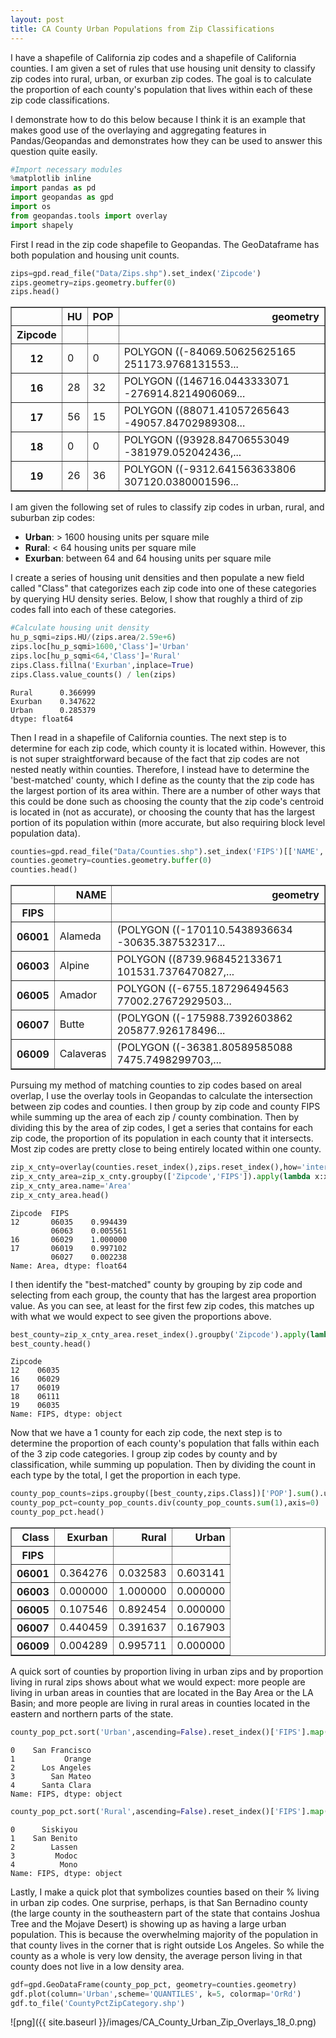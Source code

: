 ```yaml
---
layout: post
title: CA County Urban Populations from Zip Classifications
---
```


I have a shapefile of California zip codes and a shapefile of California counties. I am given a set of rules that use housing unit density to classify zip codes into rural, urban, or exurban zip codes. The goal is to calculate the proportion of each county's population that lives within each of these zip code classifications.

I demonstrate how to do this below because I think it is an example that makes good use of the overlaying and aggregating features in Pandas/Geopandas and demonstrates how they can be used to answer this question quite easily.


```python
#Import necessary modules
%matplotlib inline
import pandas as pd
import geopandas as gpd
import os
from geopandas.tools import overlay
import shapely
```

First I read in the zip code shapefile to Geopandas. The GeoDataframe has both population and housing unit counts.


```python
zips=gpd.read_file("Data/Zips.shp").set_index('Zipcode')
zips.geometry=zips.geometry.buffer(0)
zips.head()
```




<div>
<table border="1" class="dataframe">
  <thead>
    <tr style="text-align: right;">
      <th></th>
      <th>HU</th>
      <th>POP</th>
      <th>geometry</th>
    </tr>
    <tr>
      <th>Zipcode</th>
      <th></th>
      <th></th>
      <th></th>
    </tr>
  </thead>
  <tbody>
    <tr>
      <th>12</th>
      <td>0</td>
      <td>0</td>
      <td>POLYGON ((-84069.50625625165 251173.9768131553...</td>
    </tr>
    <tr>
      <th>16</th>
      <td>28</td>
      <td>32</td>
      <td>POLYGON ((146716.0443333071 -276914.8214906069...</td>
    </tr>
    <tr>
      <th>17</th>
      <td>56</td>
      <td>15</td>
      <td>POLYGON ((88071.41057265643 -49057.84702989308...</td>
    </tr>
    <tr>
      <th>18</th>
      <td>0</td>
      <td>0</td>
      <td>POLYGON ((93928.84706553049 -381979.052042436,...</td>
    </tr>
    <tr>
      <th>19</th>
      <td>26</td>
      <td>36</td>
      <td>POLYGON ((-9312.641563633806 307120.0380001596...</td>
    </tr>
  </tbody>
</table>
</div>



I am given the following set of rules to classify zip codes in urban, rural, and suburban zip codes:
- **Urban**: > 1600 housing units per square mile
- **Rural**: < 64 housing units per square mile
- **Exurban**: between 64 and 64 housing units per square mile

I create a series of housing unit densities and then populate a new field called "Class" that categorizes each zip code into one of these categories by querying HU density series. Below, I show that roughly a third of zip codes fall into each of these categories.


```python
#Calculate housing unit density
hu_p_sqmi=zips.HU/(zips.area/2.59e+6)
zips.loc[hu_p_sqmi>1600,'Class']='Urban'
zips.loc[hu_p_sqmi<64,'Class']='Rural'
zips.Class.fillna('Exurban',inplace=True)
zips.Class.value_counts() / len(zips)
```




    Rural      0.366999
    Exurban    0.347622
    Urban      0.285379
    dtype: float64



Then I read in a shapefile of California counties. The next step is to determine for each zip code, which county it is located within. However, this is not super straightforward because of the fact that zip codes are not nested neatly within counties. Therefore, I instead have to determine the 'best-matched' county, which I define as the county that the zip code has the largest portion of its area within. There are a number of other ways that this could be done such as choosing the county that the zip code's centroid is located in (not as accurate), or choosing the county that has the largest portion of its population within (more accurate, but also requiring block level population data). 


```python
counties=gpd.read_file("Data/Counties.shp").set_index('FIPS')[['NAME','geometry']]
counties.geometry=counties.geometry.buffer(0)
counties.head()
```




<div>
<table border="1" class="dataframe">
  <thead>
    <tr style="text-align: right;">
      <th></th>
      <th>NAME</th>
      <th>geometry</th>
    </tr>
    <tr>
      <th>FIPS</th>
      <th></th>
      <th></th>
    </tr>
  </thead>
  <tbody>
    <tr>
      <th>06001</th>
      <td>Alameda</td>
      <td>(POLYGON ((-170110.5438936634 -30635.387532317...</td>
    </tr>
    <tr>
      <th>06003</th>
      <td>Alpine</td>
      <td>POLYGON ((8739.968452133671 101531.7376470827,...</td>
    </tr>
    <tr>
      <th>06005</th>
      <td>Amador</td>
      <td>POLYGON ((-6755.187296494563 77002.27672929503...</td>
    </tr>
    <tr>
      <th>06007</th>
      <td>Butte</td>
      <td>(POLYGON ((-175988.7392603862 205877.926178496...</td>
    </tr>
    <tr>
      <th>06009</th>
      <td>Calaveras</td>
      <td>(POLYGON ((-36381.80589585088 7475.7498299703,...</td>
    </tr>
  </tbody>
</table>
</div>



Pursuing my method of matching counties to zip codes based on areal overlap, I use the overlay tools in Geopandas to calculate the intersection between zip codes and counties. I then group by zip code and county FIPS while summing up the area of each zip / county combination. Then by dividing this by the area of zip codes, I get a series that contains for each zip code, the proportion of its population in each county that it intersects. Most zip codes are pretty close to being entirely located within one county.


```python
zip_x_cnty=overlay(counties.reset_index(),zips.reset_index(),how='intersection')
zip_x_cnty_area=zip_x_cnty.groupby(['Zipcode','FIPS']).apply(lambda x:x.area.sum())/zips.area
zip_x_cnty_area.name='Area'
zip_x_cnty_area.head()
```

    Zipcode  FIPS 
    12       06035    0.994439
             06063    0.005561
    16       06029    1.000000
    17       06019    0.997102
             06027    0.002238
    Name: Area, dtype: float64



I then identify the "best-matched" county by grouping by zip code and selecting from each group, the county that has the largest area proportion value. As you can see, at least for the first few zip codes, this matches up with what we would expect to see given the proportions above.


```python
best_county=zip_x_cnty_area.reset_index().groupby('Zipcode').apply(lambda group:group.loc[group.Area.idxmax()])['FIPS']
best_county.head()
```




    Zipcode
    12    06035
    16    06029
    17    06019
    18    06111
    19    06035
    Name: FIPS, dtype: object



Now that we have a 1 county for each zip code, the next step is to determine the proportion of each county's population that falls within each of the 3 zip code categories. I group zip codes by county and by classification, while summing up population. Then by dividing the count in each type by the total, I get the proportion in each type.


```python
county_pop_counts=zips.groupby([best_county,zips.Class])['POP'].sum().unstack().fillna(0)
county_pop_pct=county_pop_counts.div(county_pop_counts.sum(1),axis=0)
county_pop_pct.head()
```




<div>
<table border="1" class="dataframe">
  <thead>
    <tr style="text-align: right;">
      <th>Class</th>
      <th>Exurban</th>
      <th>Rural</th>
      <th>Urban</th>
    </tr>
    <tr>
      <th>FIPS</th>
      <th></th>
      <th></th>
      <th></th>
    </tr>
  </thead>
  <tbody>
    <tr>
      <th>06001</th>
      <td>0.364276</td>
      <td>0.032583</td>
      <td>0.603141</td>
    </tr>
    <tr>
      <th>06003</th>
      <td>0.000000</td>
      <td>1.000000</td>
      <td>0.000000</td>
    </tr>
    <tr>
      <th>06005</th>
      <td>0.107546</td>
      <td>0.892454</td>
      <td>0.000000</td>
    </tr>
    <tr>
      <th>06007</th>
      <td>0.440459</td>
      <td>0.391637</td>
      <td>0.167903</td>
    </tr>
    <tr>
      <th>06009</th>
      <td>0.004289</td>
      <td>0.995711</td>
      <td>0.000000</td>
    </tr>
  </tbody>
</table>
</div>



A quick sort of counties by proportion living in urban zips and by proportion living in rural zips shows about what we would expect: more people are living in urban areas in counties that are located in the Bay Area or the LA Basin; and more people are living in rural areas in counties located in the eastern and northern parts of the state.


```python
county_pop_pct.sort('Urban',ascending=False).reset_index()['FIPS'].map(counties['NAME'])[:5]
```




    0    San Francisco
    1           Orange
    2      Los Angeles
    3        San Mateo
    4      Santa Clara
    Name: FIPS, dtype: object




```python
county_pop_pct.sort('Rural',ascending=False).reset_index()['FIPS'].map(counties['NAME'])[:5]
```




    0      Siskiyou
    1    San Benito
    2        Lassen
    3         Modoc
    4          Mono
    Name: FIPS, dtype: object



Lastly, I make a quick plot that symbolizes counties based on their % living in urban zip codes. One surprise, perhaps, is that San Bernadino county (the large county in the southeastern part of the state that contains Joshua Tree and the Mojave Desert) is showing up as having a large urban population. This is because the overwhelming majority of the population in that county lives in the corner that is right outside Los Angeles. So while the county as a whole is very low density, the average person living in that county does not live in a low density area.


```python
gdf=gpd.GeoDataFrame(county_pop_pct, geometry=counties.geometry)
gdf.plot(column='Urban',scheme='QUANTILES', k=5, colormap='OrRd')
gdf.to_file('CountyPctZipCategory.shp')
```

![png]({{ site.baseurl }}/images/CA_County_Urban_Zip_Overlays_18_0.png)

